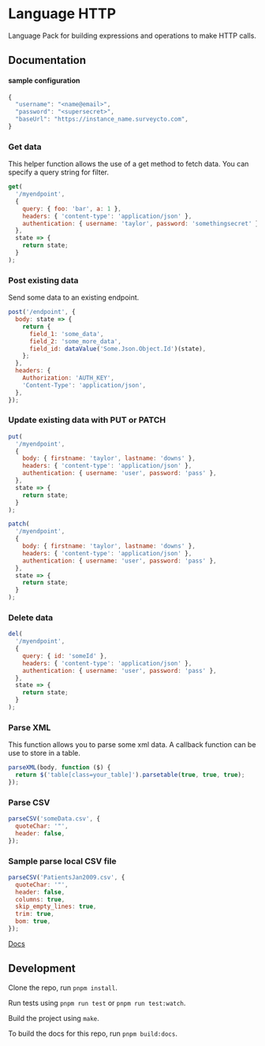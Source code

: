 # Language HTTP

Language Pack for building expressions and operations to make HTTP calls.

## Documentation

#### sample configuration

```js
{
  "username": "<name@email>",
  "password": "<supersecret>",
  "baseUrl": "https://instance_name.surveycto.com",
}
```

### Get data

This helper function allows the use of a get method to fetch data. You can
specify a query string for filter.

```js
get(
  '/myendpoint',
  {
    query: { foo: 'bar', a: 1 },
    headers: { 'content-type': 'application/json' },
    authentication: { username: 'taylor', password: 'somethingsecret' },
  },
  state => {
    return state;
  }
);
```

### Post existing data

Send some data to an existing endpoint.

```js
post('/endpoint', {
  body: state => {
    return {
      field_1: 'some_data',
      field_2: 'some_more_data',
      field_id: dataValue('Some.Json.Object.Id')(state),
    };
  },
  headers: {
    Authorization: 'AUTH_KEY',
    'Content-Type': 'application/json',
  },
});
```

### Update existing data with PUT or PATCH

```js
put(
  '/myendpoint',
  {
    body: { firstname: 'taylor', lastname: 'downs' },
    headers: { 'content-type': 'application/json' },
    authentication: { username: 'user', password: 'pass' },
  },
  state => {
    return state;
  }
);
```

```js
patch(
  '/myendpoint',
  {
    body: { firstname: 'taylor', lastname: 'downs' },
    headers: { 'content-type': 'application/json' },
    authentication: { username: 'user', password: 'pass' },
  },
  state => {
    return state;
  }
);
```

### Delete data

```js
del(
  '/myendpoint',
  {
    query: { id: 'someId' },
    headers: { 'content-type': 'application/json' },
    authentication: { username: 'user', password: 'pass' },
  },
  state => {
    return state;
  }
);
```

### Parse XML

This function allows you to parse some xml data. A callback function can be use
to store in a table.

```js
parseXML(body, function ($) {
  return $('table[class=your_table]').parsetable(true, true, true);
});
```

### Parse CSV

```js
parseCSV('someData.csv', {
  quoteChar: '"',
  header: false,
});
```

### Sample parse local CSV file

```js
parseCSV('PatientsJan2009.csv', {
  quoteChar: '"',
  header: false,
  columns: true,
  skip_empty_lines: true,
  trim: true,
  bom: true,
});
```

[Docs](docs/index)

## Development

Clone the repo, run `pnpm install`.

Run tests using `pnpm run test` or `pnpm run test:watch`.

Build the project using `make`.

To build the docs for this repo, run `pnpm build:docs`.
